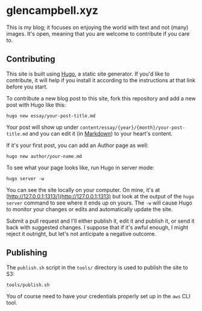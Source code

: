 glencampbell.xyz
================

This is my blog; it focuses on enjoying the world with text and
not (many) images. It's open, meaning that you are welcome to contribute
if you care to.

## Contributing

This site is built using [Hugo](http://gohugo.io), a static site
generator. If you'd like to contribute, it will help if you install
it according to the instructions at that link before you start.

To contribute a new blog post to this site, fork this
repository and add a new post with Hugo like this:

    hugo new essay/your-post-title.md

Your post will show up under
`content/essay/{year}/{month}/your-post-title.md` and you can edit
it (in [Markdown](http://daringfireball.net/projects/markdown/syntax))
to your heart's content.

If it's your first post, you can add an Author page as well:

    hugo new author/your-name.md

To see what your page looks like, run Hugo in server mode:

    hugo server -w

You can see the site locally on your computer. On mine, it's at
[http://127.0.0.1:1313/](http://127.0.0.1:1313) but look at the
output of the `hugo server` command to see where it ends up on
yours.  The `-w` will cause Hugo to monitor your changes or edits
and automatically update the site.

Submit a pull request and I'll either publish it, edit it and publish
it, or send it back with suggested changes. I suppose that if it's
awful enough, I might reject it outright, but let's not anticipate
a negative outcome.

## Publishing

The `publish.sh` script in the `tools/` directory is used to publish
the site to S3:

    tools/publish.sh

You of course need to have your credentials properly set up in the
`aws` CLI tool.

